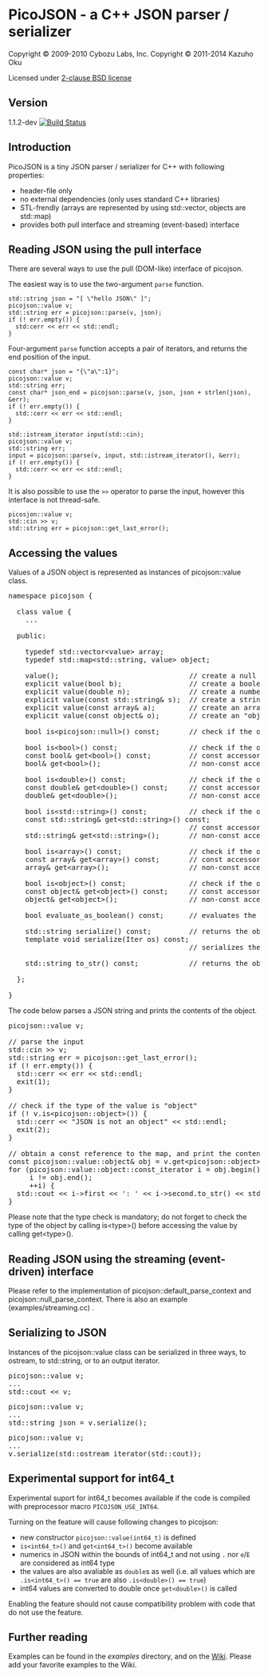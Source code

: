 # PicoJSON - a C++ JSON parser / serializer

Copyright &copy; 2009-2010 Cybozu Labs, Inc.
Copyright &copy; 2011-2014 Kazuho Oku

Licensed under [2-clause BSD license](http://opensource.org/licenses/BSD-2-Clause)

## Version

1.1.2-dev [![Build Status](https://travis-ci.org/kazuho/picojson.svg?branch=master)](https://travis-ci.org/kazuho/picojson)

## Introduction

PicoJSON is a tiny JSON parser / serializer for C++ with following properties:

- header-file only
- no external dependencies (only uses standard C++ libraries)
- STL-frendly (arrays are represented by using std::vector, objects are std::map)
- provides both pull interface and streaming (event-based) interface

## Reading JSON using the pull interface

There are several ways to use the pull (DOM-like) interface of picojson.

The easiest way is to use the two-argument `parse` function.

```
std::string json = "[ \"hello JSON\" ]";
picojson::value v;
std::string err = picojson::parse(v, json);
if (! err.empty()) {
  std:cerr << err << std::endl;
}
```

Four-argument `parse` function accepts a pair of iterators, and returns the end position of the input.

```
const char* json = "{\"a\":1}";
picojson::value v;
std::string err;
const char* json_end = picojson::parse(v, json, json + strlen(json), &err);
if (! err.empty()) {
  std::cerr << err << std::endl;
}
```

```
std::istream_iterator input(std::cin);
picojson::value v;
std::string err;
input = picojson::parse(v, input, std::istream_iterator(), &err);
if (! err.empty()) {
  std::cerr << err << std::endl;
}
```

It is also possible to use the `>>` operator to parse the input, however this interface is not thread-safe.

```
picosjon::value v;
std::cin >> v;
std::string err = picojson::get_last_error();
```

## Accessing the values

Values of a JSON object is represented as instances of picojson::value class.

<pre>
namespace picojson {

  class value {
    ...

  public:

    typedef std::vector&lt;value&gt; array;
    typedef std::map&lt;std::string, value&gt; object;

    value();                               // create a null object
    explicit value(bool b);                // create a boolean object
    explicit value(double n);              // create a number object
    explicit value(const std::string& s);  // create a string object
    explicit value(const array& a);        // create an array object
    explicit value(const object& o);       // create an "object"

    bool is&lt;picojson::null&gt;() const;       // check if the object is "null"

    bool is&lt;bool&gt;() const;                 // check if the object is a boolean
    const bool& get&lt;bool&gt;() const;         // const accessor (usable only if the object is a boolean)
    bool& get&lt;bool&gt;();                     // non-const accessor (usable only if the object is a boolean)

    bool is&lt;double&gt;() const;               // check if the object is a number
    const double& get&lt;double&gt;() const;     // const accessor (usable only if the object is a number)
    double& get&lt;double&gt;();                 // non-const accessor (usable only if the object is a number)

    bool is&lt;std::string&gt;() const;          // check if the object is a string
    const std::string& get&lt;std::string&gt;() const;
                                           // const accessor (usable only if the object is a string)
    std::string& get&lt;std::string&gt;();       // non-const accessor (usable only if the object is a string)

    bool is&lt;array&gt;() const;                // check if the object is an array
    const array& get&lt;array&gt;() const;       // const accessor (usable only if the object is an array)
    array& get&lt;array&gt;();                   // non-const accessor (usable only if the object is an array)

    bool is&lt;object&gt;() const;               // check if the object is an "object"
    const object& get&lt;object&gt;() const;     // const accessor (usable only if the object is an object)
    object& get&lt;object&gt;();                 // non-const accessor (usable only if the object is an array)

    bool evaluate_as_boolean() const;      // evaluates the object as a boolean

    std::string serialize() const;         // returns the object in JSON representation
    template<typename Iter> void serialize(Iter os) const;
                                           // serializes the object in JSON representation through an output iterator

    std::string to_str() const;            // returns the object in string (for casual use)

  };

}
</pre>

The code below parses a JSON string and prints the contents of the object.

<pre>
picojson::value v;

// parse the input
std::cin &gt;&gt; v;
std::string err = picojson::get_last_error();
if (! err.empty()) {
  std::cerr &lt;&lt; err &lt;&lt; std::endl;
  exit(1);
}

// check if the type of the value is "object"
if (! v.is&lt;picojson::object&gt;()) {
  std::cerr &lt;&lt; "JSON is not an object" &lt;&lt; std::endl;
  exit(2);
}

// obtain a const reference to the map, and print the contents
const picojson::value::object& obj = v.get&lt;picojson::object&gt;();
for (picojson::value::object::const_iterator i = obj.begin();
     i != obj.end();
     ++i) {
  std::cout &lt;&lt; i-&gt;first &lt;&lt; ': ' &lt;&lt; i-&gt;second.to_str() &lt;&lt; std::endl;
}
</pre>

Please note that the type check is mandatory; do not forget to check the type of the object by calling is&lt;type&gt;() before accessing the value by calling get&lt;type&gt;().

## Reading JSON using the streaming (event-driven) interface

Please refer to the implementation of picojson::default_parse_context and picojson::null_parse_context.  There is also an example (examples/streaming.cc) .

## Serializing to JSON

Instances of the picojson::value class can be serialized in three ways, to ostream, to std::string, or to an output iterator.

<pre>
picojson::value v;
...
std::cout &lt;&lt; v;
</pre>

<pre>
picojson::value v;
...
std::string json = v.serialize();
</pre>

<pre>
picojson::value v;
...
v.serialize(std::ostream_iterator(std::cout));
</pre>

## Experimental support for int64_t

Experimental suport for int64_t becomes available if the code is compiled with preprocessor macro `PICOJSON_USE_INT64`.

Turning on the feature will cause following changes to picojson:
- new constructor `picojson::value(int64_t)` is defined
- `is<int64_t>()` and `get<int64_t>()` become available
- numerics in JSON within the bounds of int64_t and not using `.` nor `e`/`E` are considered as int64 type
 - the values are also avaliable as `double`s as well (i.e. all values which are `.is<int64_t>() == true` are also `.is<double>() == true`)
- int64 values are converted to double once `get<double>()` is called

Enabling the feature should not cause compatibility problem with code that do not use the feature.

## Further reading

Examples can be found in the <i>examples</i> directory, and on the [Wiki](https://github.com/kazuho/picojson/wiki).  Please add your favorite examples to the Wiki.
